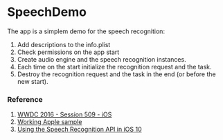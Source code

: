 # SpeechDemo

The app is a simplem demo for the speech recognition:
1. Add descriptions to the info.plist
2. Check permissions on the app start
3. Create audio engine and the speech recognition instances.
4. Each time on the start initialize the recognition request and the task.
5. Destroy the recognition request and the task in the end (or before the new start).

### Reference
1. [WWDC 2016 - Session 509 - iOS](https://developer.apple.com/videos/play/wwdc2016/509)
2. [Working Apple sample](https://developer.apple.com/library/archive/samplecode/SpeakToMe/Listings/SpeakToMe_ViewController_swift.html#//apple_ref/doc/uid/TP40017110-SpeakToMe_ViewController_swift-DontLinkElementID_6)
3. [Using the Speech Recognition API in iOS 10](https://code.tutsplus.com/tutorials/using-the-speech-recognition-api-in-ios-10--cms-28032)
